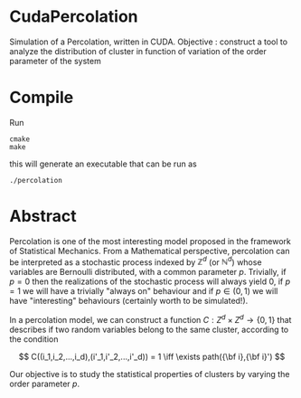 


# CudaPercolation
 Simulation of a Percolation, written in CUDA. Objective : construct a tool to analyze the distribution of cluster in function of variation of the order parameter of the system


# Compile

Run 

```
cmake
make
```

this will generate an executable that can be run as

```
./percolation
```

# Abstract

Percolation is one of the most interesting model proposed in the framework of Statistical Mechanics. From a Mathematical perspective, percolation can be interpreted as a stochastic process indexed by $\mathbb Z^d$ (or $\mathbb N^d$) whose variables are Bernoulli distributed, with a common parameter $p$. Trivially, if $p=0$ then the realizations of the stochastic process will always yield $0$, if $p=1$ we will have a trivially "always on" behaviour and if $p \in (0,1)$ we will have "interesting" behaviours (certainly worth to be simulated!).

In a percolation model, we can construct a function $C : Z^d \times Z^d \rightarrow \{0,1\}$ that describes if two random variables belong to the same cluster, according to the condition

$$
C((i_1,i_2,...,i_d),(i'_1,i'_2,...,i'_d)) = 1 \iff \exists path({\bf i},{\bf i}')
$$

Our objective is to study the statistical properties of clusters by varying the order parameter $p$.
